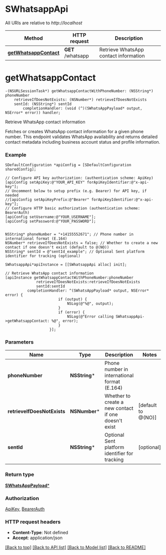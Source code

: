 # SWhatsappApi

All URIs are relative to *http://localhost*

Method | HTTP request | Description
------------- | ------------- | -------------
[**getWhatsappContact**](SWhatsappApi.md#getwhatsappcontact) | **GET** /whatsapp | Retrieve WhatsApp contact information


# **getWhatsappContact**
```objc
-(NSURLSessionTask*) getWhatsappContactWithPhoneNumber: (NSString*) phoneNumber
    retrieveIfDoesNotExists: (NSNumber*) retrieveIfDoesNotExists
    sentId: (NSString*) sentId
        completionHandler: (void (^)(SWhatsAppPayload* output, NSError* error)) handler;
```

Retrieve WhatsApp contact information

Fetches or creates WhatsApp contact information for a given phone number. This endpoint validates WhatsApp availability and returns detailed contact metadata including business account status and profile information.

### Example
```objc
SDefaultConfiguration *apiConfig = [SDefaultConfiguration sharedConfig];

// Configure API key authorization: (authentication scheme: ApiKey)
[apiConfig setApiKey:@"YOUR_API_KEY" forApiKeyIdentifier:@"x-api-key"];
// Uncomment below to setup prefix (e.g. Bearer) for API key, if needed
//[apiConfig setApiKeyPrefix:@"Bearer" forApiKeyIdentifier:@"x-api-key"];
// Configure HTTP basic authorization (authentication scheme: BearerAuth)
[apiConfig setUsername:@"YOUR_USERNAME"];
[apiConfig setPassword:@"YOUR_PASSWORD"];


NSString* phoneNumber = "+14155552671"; // Phone number in international format (E.164)
NSNumber* retrieveIfDoesNotExists = false; // Whether to create a new contact if one doesn't exist (default to @(NO))
NSString* sentId = @"sentId_example"; // Optional Sent platform identifier for tracking (optional)

SWhatsappApi*apiInstance = [[SWhatsappApi alloc] init];

// Retrieve WhatsApp contact information
[apiInstance getWhatsappContactWithPhoneNumber:phoneNumber
              retrieveIfDoesNotExists:retrieveIfDoesNotExists
              sentId:sentId
          completionHandler: ^(SWhatsAppPayload* output, NSError* error) {
                        if (output) {
                            NSLog(@"%@", output);
                        }
                        if (error) {
                            NSLog(@"Error calling SWhatsappApi->getWhatsappContact: %@", error);
                        }
                    }];
```

### Parameters

Name | Type | Description  | Notes
------------- | ------------- | ------------- | -------------
 **phoneNumber** | **NSString***| Phone number in international format (E.164) | 
 **retrieveIfDoesNotExists** | **NSNumber***| Whether to create a new contact if one doesn&#39;t exist | [default to @(NO)]
 **sentId** | **NSString***| Optional Sent platform identifier for tracking | [optional] 

### Return type

[**SWhatsAppPayload***](SWhatsAppPayload.md)

### Authorization

[ApiKey](../README.md#ApiKey), [BearerAuth](../README.md#BearerAuth)

### HTTP request headers

 - **Content-Type**: Not defined
 - **Accept**: application/json

[[Back to top]](#) [[Back to API list]](../README.md#documentation-for-api-endpoints) [[Back to Model list]](../README.md#documentation-for-models) [[Back to README]](../README.md)


